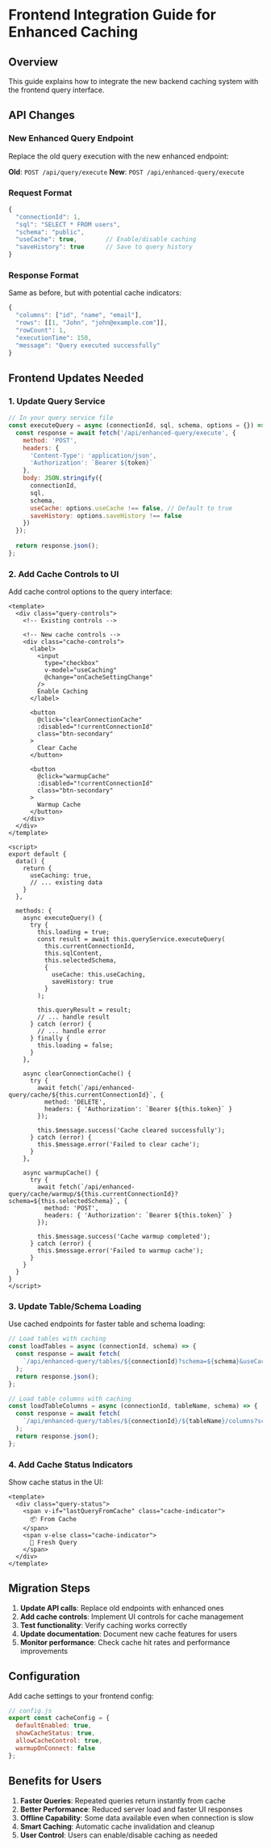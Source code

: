 # Frontend Integration Guide for Enhanced Caching

## Overview
This guide explains how to integrate the new backend caching system with the frontend query interface.

## API Changes

### New Enhanced Query Endpoint
Replace the old query execution with the new enhanced endpoint:

**Old**: `POST /api/query/execute`
**New**: `POST /api/enhanced-query/execute`

### Request Format
```javascript
{
  "connectionId": 1,
  "sql": "SELECT * FROM users",
  "schema": "public",
  "useCache": true,        // Enable/disable caching
  "saveHistory": true      // Save to query history
}
```

### Response Format
Same as before, but with potential cache indicators:
```javascript
{
  "columns": ["id", "name", "email"],
  "rows": [[1, "John", "john@example.com"]],
  "rowCount": 1,
  "executionTime": 150,
  "message": "Query executed successfully"
}
```

## Frontend Updates Needed

### 1. Update Query Service
```javascript
// In your query service file
const executeQuery = async (connectionId, sql, schema, options = {}) => {
  const response = await fetch('/api/enhanced-query/execute', {
    method: 'POST',
    headers: {
      'Content-Type': 'application/json',
      'Authorization': `Bearer ${token}`
    },
    body: JSON.stringify({
      connectionId,
      sql,
      schema,
      useCache: options.useCache !== false, // Default to true
      saveHistory: options.saveHistory !== false
    })
  });
  
  return response.json();
};
```

### 2. Add Cache Controls to UI
Add cache control options to the query interface:

```vue
<template>
  <div class="query-controls">
    <!-- Existing controls -->
    
    <!-- New cache controls -->
    <div class="cache-controls">
      <label>
        <input 
          type="checkbox" 
          v-model="useCaching" 
          @change="onCacheSettingChange"
        />
        Enable Caching
      </label>
      
      <button 
        @click="clearConnectionCache" 
        :disabled="!currentConnectionId"
        class="btn-secondary"
      >
        Clear Cache
      </button>
      
      <button 
        @click="warmupCache" 
        :disabled="!currentConnectionId"
        class="btn-secondary"
      >
        Warmup Cache
      </button>
    </div>
  </div>
</template>

<script>
export default {
  data() {
    return {
      useCaching: true,
      // ... existing data
    }
  },
  
  methods: {
    async executeQuery() {
      try {
        this.loading = true;
        const result = await this.queryService.executeQuery(
          this.currentConnectionId,
          this.sqlContent,
          this.selectedSchema,
          {
            useCache: this.useCaching,
            saveHistory: true
          }
        );
        
        this.queryResult = result;
        // ... handle result
      } catch (error) {
        // ... handle error
      } finally {
        this.loading = false;
      }
    },
    
    async clearConnectionCache() {
      try {
        await fetch(`/api/enhanced-query/cache/${this.currentConnectionId}`, {
          method: 'DELETE',
          headers: { 'Authorization': `Bearer ${this.token}` }
        });
        
        this.$message.success('Cache cleared successfully');
      } catch (error) {
        this.$message.error('Failed to clear cache');
      }
    },
    
    async warmupCache() {
      try {
        await fetch(`/api/enhanced-query/cache/warmup/${this.currentConnectionId}?schema=${this.selectedSchema}`, {
          method: 'POST',
          headers: { 'Authorization': `Bearer ${this.token}` }
        });
        
        this.$message.success('Cache warmup completed');
      } catch (error) {
        this.$message.error('Failed to warmup cache');
      }
    }
  }
}
</script>
```

### 3. Update Table/Schema Loading
Use cached endpoints for faster table and schema loading:

```javascript
// Load tables with caching
const loadTables = async (connectionId, schema) => {
  const response = await fetch(
    `/api/enhanced-query/tables/${connectionId}?schema=${schema}&useCache=true`
  );
  return response.json();
};

// Load table columns with caching
const loadTableColumns = async (connectionId, tableName, schema) => {
  const response = await fetch(
    `/api/enhanced-query/tables/${connectionId}/${tableName}/columns?schema=${schema}&useCache=true`
  );
  return response.json();
};
```

### 4. Add Cache Status Indicators
Show cache status in the UI:

```vue
<template>
  <div class="query-status">
    <span v-if="lastQueryFromCache" class="cache-indicator">
      📦 From Cache
    </span>
    <span v-else class="cache-indicator">
      🔄 Fresh Query
    </span>
  </div>
</template>
```

## Migration Steps

1. **Update API calls**: Replace old endpoints with enhanced ones
2. **Add cache controls**: Implement UI controls for cache management
3. **Test functionality**: Verify caching works correctly
4. **Update documentation**: Document new cache features for users
5. **Monitor performance**: Check cache hit rates and performance improvements

## Configuration

Add cache settings to your frontend config:

```javascript
// config.js
export const cacheConfig = {
  defaultEnabled: true,
  showCacheStatus: true,
  allowCacheControl: true,
  warmupOnConnect: false
};
```

## Benefits for Users

1. **Faster Queries**: Repeated queries return instantly from cache
2. **Better Performance**: Reduced server load and faster UI responses
3. **Offline Capability**: Some data available even when connection is slow
4. **Smart Caching**: Automatic cache invalidation and cleanup
5. **User Control**: Users can enable/disable caching as needed